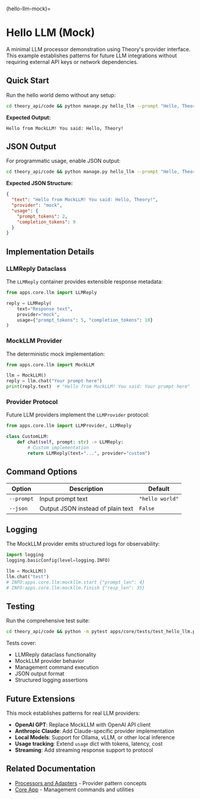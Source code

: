 (hello-llm-mock)=
# Hello LLM (Mock)

A minimal LLM processor demonstration using Theory's provider interface. This example establishes patterns for future LLM integrations without requiring external API keys or network dependencies.

## Quick Start

Run the hello world demo without any setup:

```bash
cd theory_api/code && python manage.py hello_llm --prompt "Hello, Theory!"
```

**Expected Output:**
```
Hello from MockLLM! You said: Hello, Theory!
```

## JSON Output

For programmatic usage, enable JSON output:

```bash
cd theory_api/code && python manage.py hello_llm --prompt "Hello, Theory!" --json
```

**Expected JSON Structure:**
```json
{
  "text": "Hello from MockLLM! You said: Hello, Theory!",
  "provider": "mock",
  "usage": {
    "prompt_tokens": 2,
    "completion_tokens": 9
  }
}
```

## Implementation Details

### LLMReply Dataclass

The `LLMReply` container provides extensible response metadata:

```python
from apps.core.llm import LLMReply

reply = LLMReply(
    text="Response text",
    provider="mock",
    usage={"prompt_tokens": 5, "completion_tokens": 10}
)
```

### MockLLM Provider

The deterministic mock implementation:

```python
from apps.core.llm import MockLLM

llm = MockLLM()
reply = llm.chat("Your prompt here")
print(reply.text)  # "Hello from MockLLM! You said: Your prompt here"
```

### Provider Protocol

Future LLM providers implement the `LLMProvider` protocol:

```python
from apps.core.llm import LLMProvider, LLMReply

class CustomLLM:
    def chat(self, prompt: str) -> LLMReply:
        # Custom implementation
        return LLMReply(text="...", provider="custom")
```

## Command Options

| Option | Description | Default |
|--------|-------------|---------|
| `--prompt` | Input prompt text | `"hello world"` |
| `--json` | Output JSON instead of plain text | `False` |

## Logging

The MockLLM provider emits structured logs for observability:

```python
import logging
logging.basicConfig(level=logging.INFO)

llm = MockLLM()
llm.chat("test")
# INFO:apps.core.llm:mockllm.start {"prompt_len": 4}
# INFO:apps.core.llm:mockllm.finish {"resp_len": 35}
```

## Testing

Run the comprehensive test suite:

```bash
cd theory_api/code && python -m pytest apps/core/tests/test_hello_llm.py -v
```

Tests cover:
- LLMReply dataclass functionality
- MockLLM provider behavior
- Management command execution
- JSON output format
- Structured logging assertions

## Future Extensions

This mock establishes patterns for real LLM providers:

- **OpenAI GPT**: Replace MockLLM with OpenAI API client
- **Anthropic Claude**: Add Claude-specific provider implementation
- **Local Models**: Support for Ollama, vLLM, or other local inference
- **Usage tracking**: Extend `usage` dict with tokens, latency, cost
- **Streaming**: Add streaming response support to protocol

## Related Documentation

- [Processors and Adapters](../concepts/registry-and-adapters.md) - Provider pattern concepts
- [Core App](../apps/core.md) - Management commands and utilities